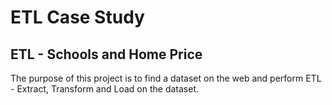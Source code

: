# ETL Case Study

## ETL - Schools and Home Price
The purpose of this project is to find a dataset on the web and perform ETL - Extract, Transform and Load on the dataset. 




